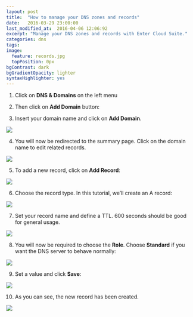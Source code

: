 ```yaml
---
layout: post
title:  "How to manage your DNS zones and records"
date:   2016-03-29 23:00:00
last_modified_at:  2016-04-06 12:06:92
excerpt: "Manage your DNS zones and records with Enter Cloud Suite."
categories: dns
tags:
image:
  feature: records.jpg
  topPosition: 0px
bgContrast: dark
bgGradientOpacity: lighter
syntaxHighlighter: yes
---
```

1. Click on **DNS & Domains** on the left menu

2. Then click on **Add Domain** button:

3. Insert your domain name and click on **Add Domain**.
<img class="responsive-guide-img" src="{{ site.baseurl_posts_img }}ecs-dns-records-03.png">

4. You will now be redirected to the summary page. Click on the domain name to edit related records.
<img class="responsive-guide-img" src="{{ site.baseurl_posts_img }}ecs-dns-records-04.png">

5. To add a new record, click on **Add Record**:
<img class="responsive-guide-img" src="{{ site.baseurl_posts_img }}ecs-dns-records-05.png">

6. Choose the record type. In this tutorial, we’ll create an A record:
<img class="responsive-guide-img" src="{{ site.baseurl_posts_img }}ecs-dns-records-06.png">

7. Set your record name and define a TTL. 600 seconds should be good for general usage.
<img class="responsive-guide-img" src="{{ site.baseurl_posts_img }}ecs-dns-records-07.png">

8. You will now be required to choose the **Role**. Choose **Standard** if you want the DNS server to behave normally:
<img class="responsive-guide-img" src="{{ site.baseurl_posts_img }}ecs-dns-records-08.png">

9. Set a value and click **Save**:
<img class="responsive-guide-img" src="{{ site.baseurl_posts_img }}ecs-dns-records-09.png">

10. As you can see, the new record has been created.
<img class="responsive-guide-img" src="{{ site.baseurl_posts_img }}ecs-dns-records-10.png">